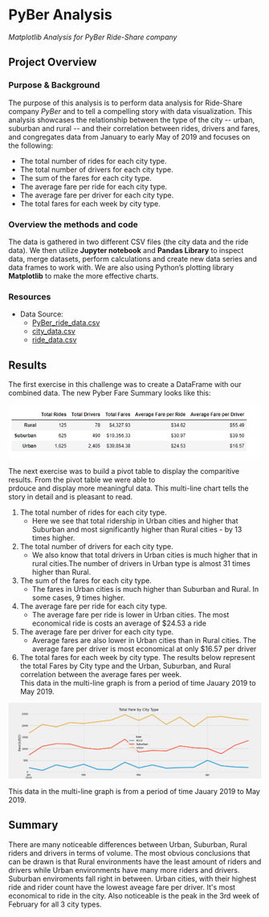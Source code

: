 # PyBer Analysis
*Matplotlib Analysis for PyBer Ride-Share company*

## Project Overview 
### Purpose & Background

The purpose of this analysis is to perform data analysis for Ride-Share company *PyBer* and to tell a compelling story with data visualization. This analysis showcases the relationship between the type of the city -- urban, suburban and rural -- and their correlation between rides, drivers and fares, and congregates data from January to early May of 2019 and focuses on the following: 

-	The total number of rides for each city type. 
-	The total number of drivers for each city type.
-	The sum of the fares for each city type.
-	The average fare per ride for each city type.
-	The average fare per driver for each city type.
-	The total fares for each week by city type. 

### Overview the methods and code
The data is gathered in two different CSV files (the city data and the ride data). We then utilize **Jupyter notebook** and **Pandas Library** to inspect data, merge datasets,
perform calculations and create new data series and data frames to work with.  We are also using Python’s plotting library **Matplotlib** to make the more effective charts. 

### Resources
- Data Source: 
  - [PyBer_ride_data.csv](https://github.com/mjrotter4445/Pyber_Analysis/blob/main/Resources/PyBer_ride_data.csv)
  - [city_data.csv](https://github.com/mjrotter4445/Pyber_Analysis/blob/main/Resources/city_data.csv)
  - [ride_data.csv](https://github.com/mjrotter4445/Pyber_Analysis/blob/main/Resources/ride_data.csv)

## Results 
The first exercise in this challenge was to create a DataFrame with our combined data.  The new Pyber Fare Summary looks like this: 

![Pyber datafame](https://github.com/mjrotter4445/Pyber_Analysis/blob/main/Graphics/PyBer%20Summary%20DataFrame.png)
 
The next exercise was to build a pivot table to display the comparitive results. From the pivot table we were able to  
prdouce and display more meaningful data.  This multi-line chart tells the story in detail and is pleasant to read. 

1. The total number of rides for each city type. 
   - Here we see that total ridership in Urban cities and higher that Suburban and most significantly higher than 
   Rural cities - by 13 times higher.  
2. The total number of drivers for each city type.
   - We also know that total drivers in Urban cities is much higher that in rural cities.The number of drivers
   in Urban type is almost 31 times higher than Rural.  
3. The sum of the fares for each city type.
   - The fares in Urban cities is much higher than Suburban and Rural. In some cases, 9 times higher.  
4. The average fare per ride for each city type.
   - The average fare per ride is lower in Urban cities. The most economical ride is costs an average of $24.53 a ride
5. The average fare per driver for each city type.
   - Average fares are also lower in Urban cities than in Rural cities.  The average fare per driver is most economical
   at only $16.57 per driver
6. The total fares for each week by city type. The results below represent the total Fares by City type and the Urban, 
   Suburban, and Rural correlation between the average fares per week.    
   This data in the multi-line graph is from a period of time Jauary 2019 to May 2019.
   
 ![Multiple Line Chart Tot Fares by City Type](https://github.com/mjrotter4445/Pyber_Analysis/blob/main/Graphics/PyBer_fare_summary.png)

 
This data in the multi-line graph is from a period of time Jauary 2019 to May 2019.    


## Summary 
There are many noticeable differences between Urban, Suburban, Rural riders and drivers in terms of volume. The most obvious conclusions 
that can be drawn is that Rural environments have the least amount of riders and drivers while Urban environments have many more riders 
and drivers. Suburban enviroments fall right in between.  Urban cities, with their highest ride and rider count have the lowest aveage 
fare per driver.  It's most economical to ride in the city.  Also noticeable is the peak in the 3rd week of February for all 3 city types.    
